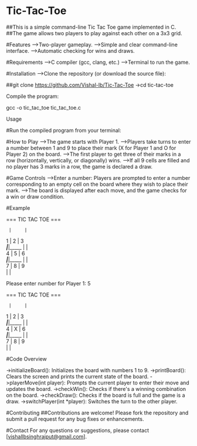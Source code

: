 # Tic-Tac-Toe

##This is a simple command-line Tic Tac Toe game implemented in C. 
##The game allows two players to play against each other on a 3x3 grid.

#Features
-->Two-player gameplay.
-->Simple and clear command-line interface.
-->Automatic checking for wins and draws.

#Requirements
-->C compiler (gcc, clang, etc.)
-->Terminal to run the game.

#Installation
-->Clone the repository (or download the source file):


##git clone https://github.com/Vishal-lb/Tic-Tac-Toe
  ->cd tic-tac-toe

Compile the program:

gcc -o tic_tac_toe tic_tac_toe.c

Usage

#Run the compiled program from your terminal:


#How to Play
-->The game starts with Player 1.
-->Players take turns to enter a number between 1 and 9 to place their mark (X for Player 1 and O for Player 2) on the board.
-->The first player to get three of their marks in a row (horizontally, vertically, or diagonally) wins.
-->If all 9 cells are filled and no player has 3 marks in a row, the game is declared a draw.

#Game Controls
-->Enter a number: Players are prompted to enter a number corresponding to an empty cell on the board where they wish to place their mark.
-->The board is displayed after each move, and the game checks for a win or draw condition.

#Example

=== TIC TAC TOE ===

     |     |     
  1  |  2  |  3  
_____|_____|_____
     |     |     
  4  |  5  |  6  
_____|_____|_____
     |     |     
  7  |  8  |  9  
     |     |     

Please enter number for Player 1: 5

=== TIC TAC TOE ===

     |     |     
  1  |  2  |  3  
_____|_____|_____
     |     |     
  4  |  X  |  6  
_____|_____|_____
     |     |     
  7  |  8  |  9  
     |     |     

#Code Overview

->initializeBoard(): Initializes the board with numbers 1 to 9.
->printBoard(): Clears the screen and prints the current state of the board.
->playerMove(int player): Prompts the current player to enter their move and updates the board.
->checkWin(): Checks if there's a winning combination on the board.
->checkDraw(): Checks if the board is full and the game is a draw.
->switchPlayer(int *player): Switches the turn to the other player.

#Contributing
##Contributions are welcome! Please fork the repository and submit a pull request for any bug fixes or enhancements.

#Contact
For any questions or suggestions, please contact [vishallbsinghrajput@gmail.com].
